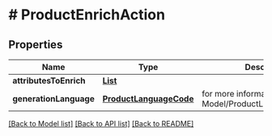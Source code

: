 # # ProductEnrichAction


## Properties 


Name | Type | Description | Notes
------------ | ------------- | ------------- | -------------
**attributesToEnrich**| [**List<ProductAttributeToEnrich>**](ProductAttributeToEnrich.md) |   | [optional]
**generationLanguage**| [**ProductLanguageCode**](ProductLanguageCode.md) |  for more information please, see Model/ProductLanguageCode.php  | [optional] [default to ProductLanguageCode.UNKNOWN]


[[Back to Model list]](../../README.md#models) [[Back to API list]](../../README.md#endpoints) [[Back to README]](../../README.md)

